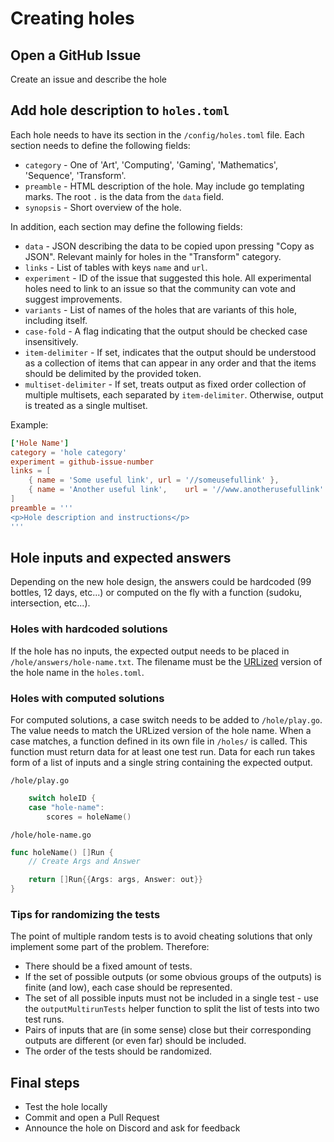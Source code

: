 # Creating holes

## Open a GitHub Issue

Create an issue and describe the hole

## Add hole description to `holes.toml`

Each hole needs to have its section in the `/config/holes.toml` file.
Each section needs to define the following fields:

- `category` - One of 'Art', 'Computing', 'Gaming', 'Mathematics', 'Sequence', 'Transform'.
- `preamble` - HTML description of the hole. May include go templating marks. The root `.` is the data from the `data` field.
- `synopsis` - Short overview of the hole.

In addition, each section may define the following fields:

- `data` - JSON describing the data to be copied upon pressing "Copy as JSON". Relevant mainly for holes in the "Transform" category.
- `links` - List of tables with keys `name` and `url`.
- `experiment` - ID of the issue that suggested this hole. All experimental holes need to link to an issue so that the community can vote and suggest improvements.
- `variants` - List of names of the holes that are variants of this hole, including itself.
- `case-fold` - A flag indicating that the output should be checked case insensitively.
- `item-delimiter` - If set, indicates that the output should be understood as a collection of items that can appear in any order and that the items should be delimited by the provided token.
- `multiset-delimiter` - If set, treats output as fixed order collection of multiple multisets, each separated by `item-delimiter`. Otherwise, output is treated as a single multiset.

Example:

```toml
['Hole Name']
category = 'hole category'
experiment = github-issue-number
links = [
    { name = 'Some useful link', url = '//someusefullink' },
    { name = 'Another useful link',    url = '//www.anotherusefullink' },
]
preamble = '''
<p>Hole description and instructions</p>
'''
```

## Hole inputs and expected answers

Depending on the new hole design, the answers could be hardcoded (99 bottles, 12 days, etc...) or computed on the fly with a function (sudoku, intersection, etc...).

### Holes with hardcoded solutions

If the hole has no inputs, the expected output needs to be placed in `/hole/answers/hole-name.txt`. The filename must be the [URLized](https://github.com/code-golf/code-golf/blob/master/config/config.go#L13) version of the hole name in the `holes.toml`.

### Holes with computed solutions

For computed solutions, a case switch needs to be added to `/hole/play.go`. The value needs to match the URLized version of the hole name. When a case matches, a function defined in its own file in `/holes/` is called.
This function must return data for at least one test run. Data for each run takes form of a list of inputs and a single string containing the expected output.

`/hole/play.go`

```go
	switch holeID {
	case "hole-name":
		scores = holeName()
```

`/hole/hole-name.go`

```go
func holeName() []Run {
	// Create Args and Answer

	return []Run{{Args: args, Answer: out}}
}
```

### Tips for randomizing the tests

The point of multiple random tests is to avoid cheating solutions that only implement some part of the problem.
Therefore:

- There should be a fixed amount of tests.
- If the set of possible outputs (or some obvious groups of the outputs) is finite (and low), each case should be represented.
- The set of all possible inputs must not be included in a single test - use the `outputMultirunTests` helper function to split the list of tests into two test runs.
- Pairs of inputs that are (in some sense) close but their corresponding outputs are different (or even far) should be included.
- The order of the tests should be randomized.

## Final steps

- Test the hole locally
- Commit and open a Pull Request
- Announce the hole on Discord and ask for feedback

